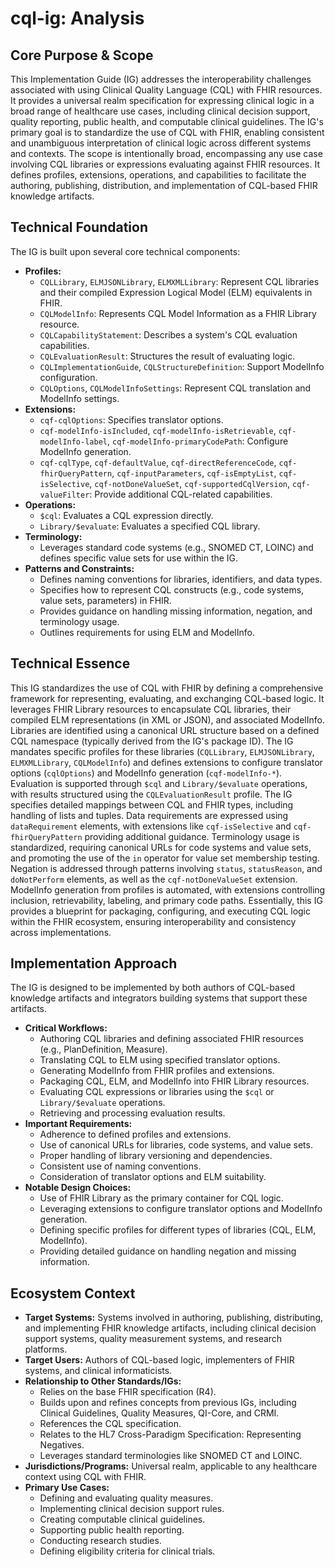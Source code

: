 # cql-ig: Analysis

## Core Purpose & Scope

This Implementation Guide (IG) addresses the interoperability challenges associated with using Clinical Quality Language (CQL) with FHIR resources. It provides a universal realm specification for expressing clinical logic in a broad range of healthcare use cases, including clinical decision support, quality reporting, public health, and computable clinical guidelines. The IG's primary goal is to standardize the use of CQL with FHIR, enabling consistent and unambiguous interpretation of clinical logic across different systems and contexts. The scope is intentionally broad, encompassing any use case involving CQL libraries or expressions evaluating against FHIR resources. It defines profiles, extensions, operations, and capabilities to facilitate the authoring, publishing, distribution, and implementation of CQL-based FHIR knowledge artifacts.

## Technical Foundation

The IG is built upon several core technical components:

-   **Profiles:**
    -   `CQLLibrary`, `ELMJSONLibrary`, `ELMXMLLibrary`: Represent CQL libraries and their compiled Expression Logical Model (ELM) equivalents in FHIR.
    -   `CQLModelInfo`: Represents CQL Model Information as a FHIR Library resource.
    -   `CQLCapabilityStatement`: Describes a system's CQL evaluation capabilities.
    -   `CQLEvaluationResult`: Structures the result of evaluating logic.
    -   `CQLImplementationGuide`, `CQLStructureDefinition`: Support ModelInfo configuration.
    -   `CQLOptions`, `CQLModelInfoSettings`: Represent CQL translation and ModelInfo settings.
-   **Extensions:**
    -   `cqf-cqlOptions`: Specifies translator options.
    -   `cqf-modelInfo-isIncluded`, `cqf-modelInfo-isRetrievable`, `cqf-modelInfo-label`, `cqf-modelInfo-primaryCodePath`: Configure ModelInfo generation.
    -   `cqf-cqlType`, `cqf-defaultValue`, `cqf-directReferenceCode`, `cqf-fhirQueryPattern`, `cqf-inputParameters`, `cqf-isEmptyList`, `cqf-isSelective`, `cqf-notDoneValueSet`, `cqf-supportedCqlVersion`, `cqf-valueFilter`: Provide additional CQL-related capabilities.
-   **Operations:**
    -   `$cql`: Evaluates a CQL expression directly.
    -   `Library/$evaluate`: Evaluates a specified CQL library.
-   **Terminology:**
    -   Leverages standard code systems (e.g., SNOMED CT, LOINC) and defines specific value sets for use within the IG.
-   **Patterns and Constraints:**
    -   Defines naming conventions for libraries, identifiers, and data types.
    -   Specifies how to represent CQL constructs (e.g., code systems, value sets, parameters) in FHIR.
    -   Provides guidance on handling missing information, negation, and terminology usage.
    -   Outlines requirements for using ELM and ModelInfo.

## Technical Essence

This IG standardizes the use of CQL with FHIR by defining a comprehensive framework for representing, evaluating, and exchanging CQL-based logic. It leverages FHIR Library resources to encapsulate CQL libraries, their compiled ELM representations (in XML or JSON), and associated ModelInfo.  Libraries are identified using a canonical URL structure based on a defined CQL namespace (typically derived from the IG's package ID).  The IG mandates specific profiles for these libraries (`CQLLibrary`, `ELMJSONLibrary`, `ELMXMLLibrary`, `CQLModelInfo`) and defines extensions to configure translator options (`cqlOptions`) and ModelInfo generation (`cqf-modelInfo-*`).  Evaluation is supported through `$cql` and `Library/$evaluate` operations, with results structured using the `CQLEvaluationResult` profile.  The IG specifies detailed mappings between CQL and FHIR types, including handling of lists and tuples.  Data requirements are expressed using `dataRequirement` elements, with extensions like `cqf-isSelective` and `cqf-fhirQueryPattern` providing additional guidance.  Terminology usage is standardized, requiring canonical URLs for code systems and value sets, and promoting the use of the `in` operator for value set membership testing.  Negation is addressed through patterns involving `status`, `statusReason`, and `doNotPerform` elements, as well as the `cqf-notDoneValueSet` extension.  ModelInfo generation from profiles is automated, with extensions controlling inclusion, retrievability, labeling, and primary code paths.  Essentially, this IG provides a blueprint for packaging, configuring, and executing CQL logic within the FHIR ecosystem, ensuring interoperability and consistency across implementations.

## Implementation Approach

The IG is designed to be implemented by both authors of CQL-based knowledge artifacts and integrators building systems that support these artifacts.

-   **Critical Workflows:**
    -   Authoring CQL libraries and defining associated FHIR resources (e.g., PlanDefinition, Measure).
    -   Translating CQL to ELM using specified translator options.
    -   Generating ModelInfo from FHIR profiles and extensions.
    -   Packaging CQL, ELM, and ModelInfo into FHIR Library resources.
    -   Evaluating CQL expressions or libraries using the `$cql` or `Library/$evaluate` operations.
    -   Retrieving and processing evaluation results.
-   **Important Requirements:**
    -   Adherence to defined profiles and extensions.
    -   Use of canonical URLs for libraries, code systems, and value sets.
    -   Proper handling of library versioning and dependencies.
    -   Consistent use of naming conventions.
    -   Consideration of translator options and ELM suitability.
-   **Notable Design Choices:**
    -   Use of FHIR Library as the primary container for CQL logic.
    -   Leveraging extensions to configure translator options and ModelInfo generation.
    -   Defining specific profiles for different types of libraries (CQL, ELM, ModelInfo).
    -   Providing detailed guidance on handling negation and missing information.

## Ecosystem Context

-   **Target Systems:** Systems involved in authoring, publishing, distributing, and implementing FHIR knowledge artifacts, including clinical decision support systems, quality measurement systems, and research platforms.
-   **Target Users:** Authors of CQL-based logic, implementers of FHIR systems, and clinical informaticists.
-   **Relationship to Other Standards/IGs:**
    -   Relies on the base FHIR specification (R4).
    -   Builds upon and refines concepts from previous IGs, including Clinical Guidelines, Quality Measures, QI-Core, and CRMI.
    -   References the CQL specification.
    -   Relates to the HL7 Cross-Paradigm Specification: Representing Negatives.
    -   Leverages standard terminologies like SNOMED CT and LOINC.
-   **Jurisdictions/Programs:** Universal realm, applicable to any healthcare context using CQL with FHIR.
-   **Primary Use Cases:**
    -   Defining and evaluating quality measures.
    -   Implementing clinical decision support rules.
    -   Creating computable clinical guidelines.
    -   Supporting public health reporting.
    -   Conducting research studies.
    -   Defining eligibility criteria for clinical trials.
